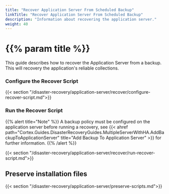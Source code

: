 ```yaml
---
title: "Recover Application Server From Scheduled Backup"
linkTitle: "Recover Application Server From Scheduled Backup"
description: "Information about recovering the application server."
weight: 40
---
```


# {{% param title %}}

This guide describes how to recover the Application Server from a backup. This will recovery the application's reliable collections.

### Configure the Recover Script

{{< section "/disaster-recovery/application-server/recover/configure-recover-script.md">}}

### Run the Recover Script

{{% alert title="Note" %}}
A backup policy must be configured on the application server before running a recovery, see {{< ahref path="Cortex.Guides.DisasterRecoveryGuides.MultipleServerWithHA.AddBackupToApplicationServer" title="Add Backup To Application Server" >}} for further information.
{{% /alert %}}

{{< section "/disaster-recovery/application-server/recover/run-recover-script.md">}}

## Preserve installation files

{{< section "/disaster-recovery/application-server/preserve-scripts.md">}}
